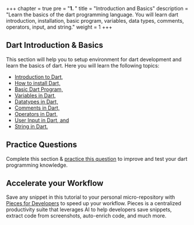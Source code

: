 +++
chapter = true
pre = "<b>1. </b>"
title = "Introduction and Basics"
description = "Learn the basics of the dart programming language. You will learn dart introduction, installation, basic program, variables, data types, comments, operators, input, and string."
weight = 1
+++


## **Dart Introduction & Basics**
This section will help you to setup environment for dart development and learn the basics of dart. Here you will learn the following topics: 

- [Introduction to Dart,](/introduction-and-basics/introduction-to-dart/)
- [How to install Dart,](/introduction-and-basics/dart-install/)
- [Basic Dart Program,](/introduction-and-basics/basic-dart-program/)
- [Variables in Dart,](/introduction-and-basics/variables-in-dart/)
- [Datatypes in Dart,](/introduction-and-basics/datatypes-in-dart/)
- [Comments in Dart,](/introduction-and-basics/comments-in-dart/)
- [Operators in Dart,](/introduction-and-basics/operators-in-dart/)
- [User Input in Dart, and](/introduction-and-basics/user-input-in-dart/)
- [String in Dart.](/introduction-and-basics/string-in-dart/)

## **Practice Questions**
Complete this section & [practice this question](/introduction-and-basics/questions-for-practice-1/) to improve and test your dart programming knowledge.

## **Accelerate your Workflow**
Save any snippet in this tutorial to your personal micro-repository with [Pieces for Developers](https://pieces.app/?utm_source=dart-tutorial&utm_medium=banner&utm_campaign=dart-tutorial-website&utm_content=paragraph) to speed up your workflow. Pieces is a centralized productivity suite that leverages AI to help developers save snippets, extract code from screenshots, auto-enrich code, and much more.
